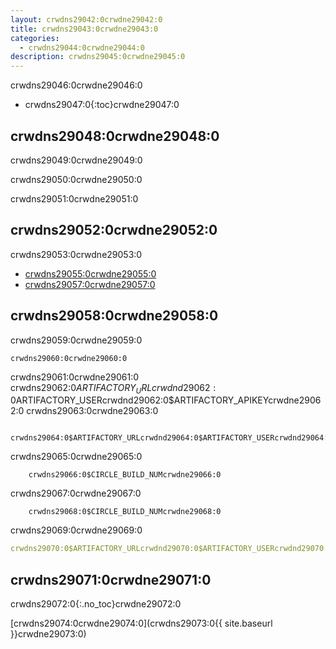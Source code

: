 ```yaml
---
layout: crwdns29042:0crwdne29042:0
title: crwdns29043:0crwdne29043:0
categories:
  - crwdns29044:0crwdne29044:0
description: crwdns29045:0crwdne29045:0
---
```

crwdns29046:0crwdne29046:0

- crwdns29047:0{:toc}crwdne29047:0

## crwdns29048:0crwdne29048:0

crwdns29049:0crwdne29049:0

crwdns29050:0crwdne29050:0

crwdns29051:0crwdne29051:0

## crwdns29052:0crwdne29052:0

crwdns29053:0crwdne29053:0

- [crwdns29055:0crwdne29055:0](crwdns29054:0crwdne29054:0)
- [crwdns29057:0crwdne29057:0](crwdns29056:0crwdne29056:0)

## crwdns29058:0crwdne29058:0

crwdns29059:0crwdne29059:0

    crwdns29060:0crwdne29060:0
    
    

crwdns29061:0crwdne29061:0 crwdns29062:0$ARTIFACTORY_URLcrwdnd29062:0$ARTIFACTORY_USERcrwdnd29062:0$ARTIFACTORY_APIKEYcrwdne29062:0 crwdns29063:0crwdne29063:0

        crwdns29064:0$ARTIFACTORY_URLcrwdnd29064:0$ARTIFACTORY_USERcrwdnd29064:0$ARTIFACTORY_APIKEYcrwdne29064:0
    
    

crwdns29065:0crwdne29065:0

        crwdns29066:0$CIRCLE_BUILD_NUMcrwdne29066:0
    

crwdns29067:0crwdne29067:0

        crwdns29068:0$CIRCLE_BUILD_NUMcrwdne29068:0
    

crwdns29069:0crwdne29069:0

```yaml
crwdns29070:0$ARTIFACTORY_URLcrwdnd29070:0$ARTIFACTORY_USERcrwdnd29070:0$ARTIFACTORY_APIKEYcrwdnd29070:0$CIRCLE_BUILD_NUMcrwdnd29070:0$CIRCLE_BUILD_NUMcrwdnd29070:0$CIRCLE_BUILD_NUMcrwdne29070:0
```

## crwdns29071:0crwdne29071:0

crwdns29072:0{:.no_toc}crwdne29072:0

[crwdns29074:0crwdne29074:0](crwdns29073:0{{ site.baseurl }}crwdne29073:0)
